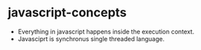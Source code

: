 # javascript-concepts

- Everything in javascript happens inside the execution context.
- Javasciprt is synchronus single threaded language.
